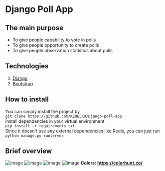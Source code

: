 # Django Poll App

## The main purpose
- To give people capability to vote in polls
- To give people opportunity to create polls
- To give people observation statistics about polls  

## Technologies 
1. [Django](https://www.djangoproject.com/)
2. [Bootstrap](https://getbootstrap.com/docs/5.0/getting-started/introduction/)

## How to install
You can simply install the project by  
`git clone https://github.com/KERELKO/Django-poll-app`  
install dependencies in your virtual environment  
`pip install -r requirements.txt`  
Since it doesn't use any external dependencies like Redis, you can just run   
`python manage.py runserver`  

## Brief overview
![image](https://github.com/KERELKO/Poll-App/assets/89779202/5a653e06-0fff-495b-ae8c-105a37817ad5)
![image](https://github.com/KERELKO/Poll-App/assets/89779202/82c55fa7-abd2-4e1f-adae-e28165d99df0)
![image](https://github.com/KERELKO/Poll-App/assets/89779202/054c3f03-7110-49ff-99d2-238d6551ab44)
![image](https://github.com/KERELKO/Poll-App/assets/89779202/4e2152e2-6b52-4657-81da-f05df5900cd8)
**Colors: https://colorhunt.co/**
